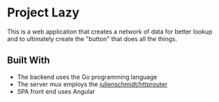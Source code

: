 # Project Lazy

This is a web application that creates a network of data for better lookup and to ultimately create the "button" that does all the things.

## Built With

* The backend uses the Go programming language
 * The server mux employs the [julienschmidt/httprouter](https://godoc.org/github.com/julienschmidt/httprouter)
* SPA front end uses Angular
